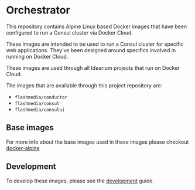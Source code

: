 # Orchestrator

This repository contains Alpine Linux based Docker images that have been configured to run a Consul cluster via Docker Cloud.

These images are intended to be used to run a Consul cluster for specific web applications. They've been designed around specifics involved in running on Docker Cloud.

These images are used through all Idearium projects that run on Docker Cloud.

The images that are available through this project repository are:

- `flashmedia/conductor`
- `flashmedia/consul`
- `flashmedia/consului`

## Base images

For more info about the base images used in these images please checkout [docker-alpine](https://github.com/smebberson/docker-alpine)

## Development

To develop these images, please see the [development](./DEVELOPMENT.md) guide.
